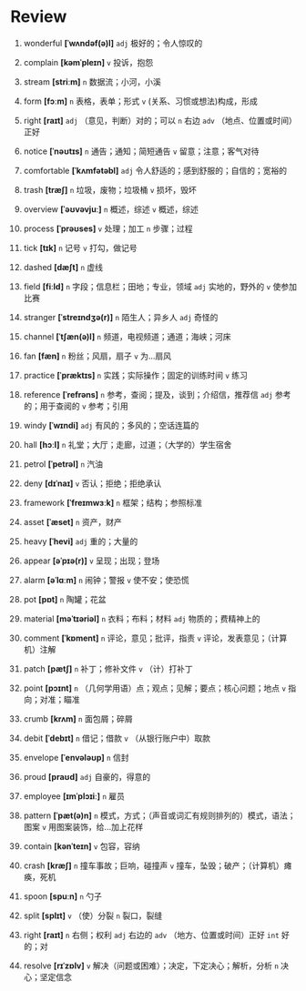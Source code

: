 # Review
1. wonderful **[ˈwʌndəf(ə)l]** `adj` 极好的；令人惊叹的

2. complain **[kəmˈpleɪn]** `v` 投诉，抱怨

3. stream **[striːm]** `n` 数据流；小河，小溪

4. form **[fɔːm]** `n` 表格，表单；形式 `v` (关系、习惯或想法)构成，形成

5. right **[raɪt]** `adj` （意见，判断）对的；可以 `n` 右边 `adv` （地点、位置或时间）正好

6. notice **[ˈnəʊtɪs]** `n` 通告；通知；简短通告 `v` 留意；注意；客气对待

7. comfortable **[ˈkʌmfətəbl]** `adj` 令人舒适的；感到舒服的；自信的；宽裕的

8. trash **[træʃ]** `n` 垃圾，废物；垃圾桶 `v` 损坏，毁坏

9. overview **[ˈəʊvəvjuː]** `n` 概述，综述 `v` 概述，综述

10. process **[ˈprəʊses]** `v` 处理；加工 `n` 步骤；过程

11. tick **[tɪk]** `n` 记号 `v` 打勾，做记号

12. dashed **[dæʃt]** `n` 虚线

13. field **[fiːld]** `n` 字段；信息栏；田地；专业，领域 `adj` 实地的，野外的 `v` 使参加比赛

14. stranger **[ˈstreɪndʒə(r)]** `n` 陌生人；异乡人 `adj` 奇怪的

15. channel **[ˈtʃæn(ə)l]** `n` 频道，电视频道；通道；海峡；河床

16. fan **[fæn]** `n` 粉丝；风扇，扇子 `v` 为...扇风

17. practice **[ˈpræktɪs]** `n` 实践；实际操作；固定的训练时间 `v` 练习

18. reference **[ˈrefrəns]** `n` 参考，查阅；提及，谈到；介绍信，推荐信 `adj` 参考的；用于查阅的 `v` 参考；引用

19. windy **[ˈwɪndi]** `adj` 有风的；多风的；空话连篇的

20. hall **[hɔːl]** `n` 礼堂；大厅；走廊，过道；（大学的）学生宿舍

21. petrol **[ˈpetrəl]** `n` 汽油

22. deny **[dɪˈnaɪ]** `v` 否认；拒绝；拒绝承认

23. framework **[ˈfreɪmwɜːk]** `n` 框架；结构；参照标准

24. asset **[ˈæset]** `n` 资产，财产

25. heavy **[ˈhevi]** `adj` 重的；大量的

26. appear **[əˈpɪə(r)]** `v` 呈现；出现；登场

27. alarm **[əˈlɑːm]** `n` 闹钟；警报 `v` 使不安；使恐慌

28. pot **[pɒt]** `n` 陶罐；花盆

29. material **[məˈtɪəriəl]** `n` 衣料；布料；材料 `adj` 物质的；费精神上的

30. comment **[ˈkɒment]** `n` 评论，意见；批评，指责 `v` 评论，发表意见；（计算机）注解

31. patch **[pætʃ]** `n` 补丁；修补文件 `v` （计）打补丁

32. point **[pɔɪnt]** `n` （几何学用语）点；观点；见解；要点；核心问题；地点 `v` 指向；对准；瞄准

33. crumb **[krʌm]** `n` 面包屑；碎屑

34. debit **[ˈdebɪt]** `n` 借记；借款 `v` （从银行账户中）取款

35. envelope **[ˈenvələʊp]** `n` 信封

36. proud **[praʊd]** `adj` 自豪的，得意的

37. employee **[ɪmˈplɔɪiː]** `n` 雇员

38. pattern **[ˈpæt(ə)n]** `n` 模式，方式；（声音或词汇有规则排列的）模式，语法；图案 `v` 用图案装饰，给...加上花样

39. contain **[kənˈteɪn]** `v` 包容，容纳

40. crash **[kræʃ]** `n` 撞车事故；巨响，碰撞声 `v` 撞车，坠毁；破产；（计算机）瘫痪，死机

41. spoon **[spuːn]** `n` 勺子

42. split **[splɪt]** `v` （使）分裂 `n` 裂口，裂缝

43. right **[raɪt]** `n` 右侧；权利 `adj` 右边的 `adv` （地方、位置或时间）正好 `int` 好的；对

44. resolve **[rɪˈzɒlv]** `v` 解决（问题或困难）；决定，下定决心；解析，分析 `n` 决心；坚定信念

